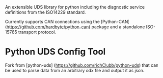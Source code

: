 An extensible UDS library for python including the diagnostic service definitions from the ISO14229 standard.

Currently supports CAN connections using the [Python-CAN] (https://github.com/hardbyte/python-can) package and a standalone ISO-15765 transport protocol.

# Python UDS Config Tool

Fork from [python-uds] (https://github.com/richClubb/python-uds) that can be used to parse data from an arbitrary odx file and output it as json.